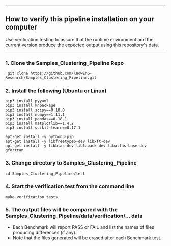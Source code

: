 * * * 
## How to verify this pipeline installation on your computer
Use verification testing to assure that the runtime environment and the current version produce the expected output using this repository's data.
* * * 
### 1. Clone the Samples_Clustering_Pipeline Repo
```
 git clone https://github.com/KnowEnG-Research/Samples_Clustering_Pipeline.git
```
### 2. Install the following (Ubuntu or Linux)
  ```
 pip3 install pyyaml
 pip3 install knpackage
 pip3 install scipy==0.18.0
 pip3 install numpy==1.11.1
 pip3 install pandas==0.18.1
 pip3 install matplotlib==1.4.2
 pip3 install scikit-learn==0.17.1
 
 apt-get install -y python3-pip
 apt-get install -y libfreetype6-dev libxft-dev
 apt-get install -y libblas-dev liblapack-dev libatlas-base-dev gfortran
```
### 3. Change directory to Samples_Clustering_Pipeline
```
cd Samples_Clustering_Pipeline/test
```
### 4. Start the verification test from the command line
```
make verification_tests
```
### 5. The output files will be compared with the Samples_Clustering_Pipeline/data/verification/... data
* Each Benchmark will report PASS or FAIL and list the names of files producing differences (if any).
* Note that the files generated will be erased after each Benchmark test.
